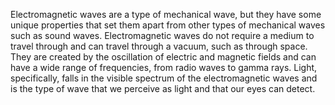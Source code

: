Electromagnetic waves are a type of mechanical wave, but they have some unique properties that set them apart from other types of mechanical waves such as sound waves. Electromagnetic waves do not require a medium to travel through and can travel through a vacuum, such as through space. They are created by the oscillation of electric and magnetic fields and can have a wide range of frequencies, from radio waves to gamma rays. Light, specifically, falls in the visible spectrum of the electromagnetic waves and is the type of wave that we perceive as light and that our eyes can detect.